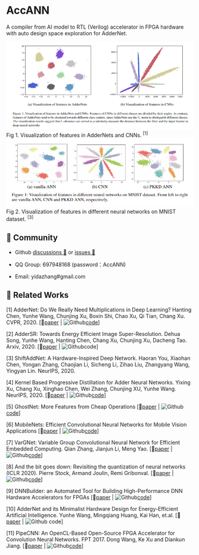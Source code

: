 # AccANN
A compiler from AI model to RTL (Verilog) accelerator in FPGA hardware with auto design space exploration for AdderNet.

<div align=center><img src="./img/figure/figure1.png"></div>
Fig 1. Visualization of features in AdderNets and CNNs. <sup>[1]</sup>
<br>
<div align=center><img src="./img/figure/figure2.png"></div>
Fig 2. Visualization of features in different neural networks on MNIST dataset. <sup>[3]</sup>

## 🍮 Community
- Github <a href="https://github.com/Charmve/AccANN/discussions" target="_blank">discussions 💬</a> or <a href="https://github.com/Charmve/AccANN/issues" target="_blank">issues 💭</a>

- QQ Group: 697948168 (password：AccANN)
- Email: yidazhang#gmail.com 

## 🔗 Related Works

[1] AdderNet: Do We Really Need Multiplications in Deep Learning? Hanting Chen, Yunhe Wang, Chunjing Xu, Boxin Shi, Chao Xu, Qi Tian, Chang Xu. CVPR, 2020. [📑[paper](https://arxiv.org/abs/1912.13200) | <img src="https://img.icons8.com/material-sharp/24/000000/github.png" alt="Github" width="22px"/>[code](https://github.com/huawei-noah/AdderNet)]

[2] AdderSR: Towards Energy Efficient Image Super-Resolution. Dehua Song, Yunhe Wang, Hanting Chen, Chang Xu, Chunjing Xu, Dacheng Tao. Arxiv, 2020. [📑[paper](https://arxiv.org/abs/2009.08891) | <img src="https://img.icons8.com/material-sharp/24/000000/github.png" alt="Github" width="22px"/>code]

[3] ShiftAddNet: A Hardware-Inspired Deep Network. Haoran You, Xiaohan Chen, Yongan Zhang, Chaojian Li, Sicheng Li, Zihao Liu, Zhangyang Wang, Yingyan Lin. NeurIPS, 2020.

[4] Kernel Based Progressive Distillation for Adder Neural Networks. Yixing Xu, Chang Xu, Xinghao Chen, Wei Zhang, Chunjing XU, Yunhe Wang. NeurIPS, 2020. [📑[paper](https://arxiv.org/abs/2009.13044) | <img src="https://img.icons8.com/material-sharp/24/000000/github.png" alt="Github" width="22px"/>[code]()]

[5] GhostNet: More Features from Cheap Operations [📑[paper](https://arxiv.org/abs/1911.11907) | <img src="https://img.icons8.com/material-sharp/24/000000/github.png" alt="Github" width="22px"/>[code](https://github.com/huawei-noah/ghostnet)]

[6] MobileNets: Efficient Convolutional Neural Networks for Mobile Vision Applications [📑[paper](https://arxiv.org/abs/1704.04861) | <img src="https://img.icons8.com/material-sharp/24/000000/github.png" alt="Github" width="22px"/>[code](https://github.com/Zehaos/MobileNet)]

[7] VarGNet: Variable Group Convolutional Neural Network for Efficient Embedded Computing. Qian Zhang, Jianjun Li, Meng Yao. [📑[paper](https://arxiv.org/pdf/1907.05653v1.pdf) | <img src="https://img.icons8.com/material-sharp/24/000000/github.png" alt="Github" width="22px"/>[code](https://github.com/zma-c-137/VarGFaceNet)]

[8] And the bit goes down: Revisiting the quantization of neural networks (ICLR 2020). Pierre Stock, Armand Joulin, Remi Gribonval. [📑[paper](https://arxiv.org/pdf/1907.05686.pdf) | <img src="https://img.icons8.com/material-sharp/24/000000/github.png" alt="Github" width="22px"/>[code](https://github.com/facebookresearch/kill-the-bits)]

[9] DNNBuilder: an Automated Tool for Building High-Performance DNN Hardware Accelerators for FPGAs [📑[paper](https://docs.wixstatic.com/ugd/c50250_77e06b7f02b44eacb76c05e8fbe01e08.pdf) | <img src="https://img.icons8.com/material-sharp/24/000000/github.png" alt="Github" width="22px"/>[code](https://github.com/IBM/AccDNN)]

[10] AdderNet and its Minimalist Hardware Design for Energy-Efficient Artificial Intelligence. Yunhe Wang, Mingqiang Huang, Kai Han, et.al. [📑[paper](https://arxiv.org/pdf/2101.10015.pdf) | <img src="https://img.icons8.com/material-sharp/24/000000/github.png" alt="Github" width="22px"/> code]

[11] PipeCNN: An OpenCL-Based Open-Source FPGA Accelerator for Convolution Neural Networks. FPT 2017. Dong Wang, Ke Xu and Diankun Jiang. [📑[paper](https://arxiv.org/abs/1611.02450) | <img src="https://img.icons8.com/material-sharp/24/000000/github.png" alt="Github" width="22px"/>[code](https://github.com/doonny/PipeCNN)]
